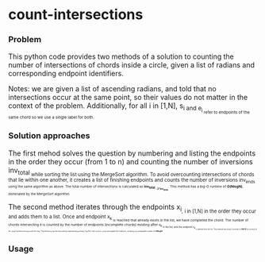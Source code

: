 # count-intersections

### Problem
This python code provides two methods of a solution to counting the number of intersections of chords inside a circle, given a list of radians and corresponding endpoint identifiers.

Notes: we are given a list of ascending radians, and told that no intersections occur at the same point, so their values do not matter in the context of the problem. Additionally, for all i in [1,N], s<sub>i and e<sub>i<sub> refer to endpoints of the same chord so we use a single label for both.

### Solution approaches
The first mehod solves the question by numbering and listing the endpoints in the order they occur (from 1 to n) and counting the number of inversions inv<sub>total<sub> while sorting the list using the MergeSort algorithm. To avoid overcounting intersections of chords that lie within one another, it creates a list of finishing endpoints and counts the number of inversions inv<sub>ends<sub> using the same algorithm as above. The total number of intersections is calculated as **inv<sub>total<sub> - 2*inv<sub>ends<sub>**. This method has a big-O runtime of **O(NlogN)**, dominated by the MergeSort algorithm. 

The second method iterates through the endpoints x<sub>i<sub>, i in [1,N] in the order they occur and adds them to a list. Once and endpoint x<sub>k<sub> is reached that already exists in the list, we have completed the chord. The number of chords intersecting it is counted by the number of endpoints (incomplete chords) existing after x<sub>k<sub> in the list, and the endpoint x<sub>k<sub> is deleted from the list. This method has a big-O runtime of **O(N^2)** as a result of the .pop() method existing inside the loop. The efficiency can be improved by implementing a binary (eg AVL) tree to store, count and update the endpoints, resulting in a comparable runtime of **O(NlogN)**. 

### Usage 
